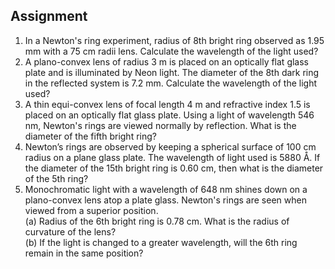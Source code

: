 ## Assignment



<ol>
  <li>
    In a Newton's ring experiment, radius of 8th bright ring observed as 1.95 mm with a 75 cm radii lens. Calculate the wavelength of the light used?
  </li>

  <li>
    A plano-convex lens of radius 3 m is placed on an optically flat glass plate and is illuminated by Neon light. The diameter of the 8th dark ring in the reflected system is 7.2 mm. Calculate the wavelength of the light used?
  </li>

  <li>
    A thin equi-convex lens of focal length 4 m and refractive index 1.5 is placed on an optically flat glass plate. Using a light of wavelength 546 nm, Newton's rings are viewed normally by reflection. What is the diameter of the fifth bright ring?
  </li>

  <li>
    Newton’s rings are observed by keeping a spherical surface of 100 cm radius on a plane glass plate. The wavelength of light used is 5880 Å. If the diameter of the 15th bright ring is 0.60 cm, then what is the diameter of the 5th ring?
  </li>

  <li>
    Monochromatic light with a wavelength of 648 nm shines down on a plano-convex lens atop a plate glass. Newton's rings are seen when viewed from a superior position. 
    <br>(a) Radius of the 6th bright ring is 0.78 cm. What is the radius of curvature of the lens?
    <br>(b) If the light is changed to a greater wavelength, will the 6th ring remain in the same position?
  </li>
</ol>
